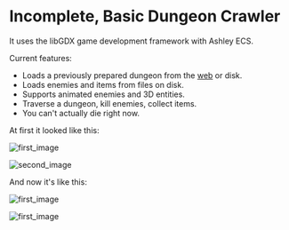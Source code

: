 # Incomplete, Basic Dungeon Crawler

It uses the libGDX game development framework with Ashley ECS. 

Current features:
<ul>
  <li>Loads a previously prepared dungeon from the <a href="https://aorioli.github.io/procedural/">web</a> or disk.</li>
  <li>Loads enemies and items from files on disk.</li>
  <li>Supports animated enemies and 3D entities.</li>
  <li>Traverse a dungeon, kill enemies, collect items.</li>
  <li>You can't actually die right now.</li>
</ul>

At first it looked like this:

![first_image](https://i.imgur.com/TtIzxXw.png)

![second_image](https://i.imgur.com/Cs7g99d.png)

And now it's like this:

![first_image](https://i.imgur.com/lY9kjJ6.png)

![first_image](https://i.imgur.com/zhTMkfv.png)
